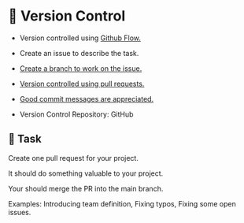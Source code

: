 :wave: Version Control
====

- Version controlled using [Github Flow.](https://medium.com/@patrickporto/4-branching-workflows-for-git-30d0aaee7bf)

- Create an issue to describe the task.

- [Create a branch to work on the issue.](https://docs.github.com/en/issues/tracking-your-work-with-issues/creating-a-branch-for-an-issue)

- [Version controlled using pull requests.](https://docs.github.com/en/pull-requests/collaborating-with-pull-requests/proposing-changes-to-your-work-with-pull-requests/creating-a-pull-request)

- [Good commit messages are appreciated.](https://www.freecodecamp.org/news/how-to-write-better-git-commit-messages/)

- Version Control Repository: GitHub


## 👷 Task

Create one pull request for your project.

It should do something valuable to your project.

Your should merge the PR into the main branch.

Examples: Introducing team definition, Fixing typos, Fixing some open issues.